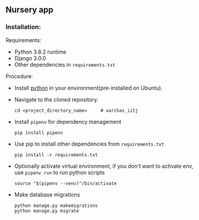 ## Nursery app
### Installation:
Requirements:
- Python 3.8.2 runtime
- Django 3.0.0
- Other dependencies in `requirements.txt`



Procedure:
- Install [python](https://www.python.org/downloads/) in your environment(pre-installed on Ubuntu).
- Navigate to the cloned repository.
    ```
    cd <project_directory_name>     # varchas_iitj
    ```
- Install `pipenv` for dependency management
    ```
    pip install pipenv
    ```
- Use pip to install other dependencies from `requirements.txt`
    ```
    pip install -r requirements.txt
    ```

- Optionally activate virtual environment, if you don't want to activate env, use `pipenv run` to run python scripts
    ```
    source "$(pipenv --venv)"/bin/activate
    ```

- Make database migrations
    ``` 
    python manage.py makemigrations
    python manage.py migrate
    ```
    
    
